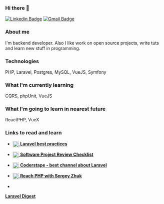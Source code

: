 ### Hi there 👋


[![Linkedin Badge](https://img.shields.io/badge/-LinkedIn-blue?style=flat-square&logo=Linkedin&logoColor=white&link=https://www.linkedin.com/in/andrii-sukhoi-0a3773125/)](https://www.linkedin.com/in/andrii-sukhoi-0a3773125/)
[![Gmail Badge](https://img.shields.io/badge/-Gmail-c14438?style=flat-square&logo=Gmail&logoColor=white&link=mailto:andrii.sukhoi@gmail.com)](mailto:andrii.sukhoi@gmail.com)


### About me 


I'm backend developer. Also I like work on open source projects, write tuts and learn new stuff in programming.

### Technologies 


PHP, Laravel, Postgres, MySQL, VueJS, Symfony


### What I'm currently learning 

CQRS, phpUnit, VueJS

### What I'm going to learn in nearest future

ReactPHP, VueX


### Links to read and learn

- <a href="https://github.com/alexeymezenin/laravel-best-practices"><img align="center" width="20" height="20" src='https://upload-icon.s3.us-east-2.amazonaws.com/uploads/icons/png/15754208491553750212-512.png' /> 
**Laravel best practices**</a>


- <a href="https://www.yegor256.com/2019/04/02/software-project-review-checklist.html"><img align="center" width="20" height="20" src='https://static.thenounproject.com/png/104097-200.png' /> 
**Software Project Review Checklist**</a>

- <a href="https://www.youtube.com/channel/UCQI-Ym2rLZx52vEoqlPQMdg"><img align="center" width="20" height="20" src='https://cdn.iconscout.com/icon/free/png-256/youtube-86-226404.png' /> 
**Coderstape - best channel about Laravel**</a>

- <a href="https://www.youtube.com/watch?v=mJFbYHYxSDg&list=PLKIEFFgNQYpVmUAKUjT_BRYYOdMHwGt0v"><img align="center" width="20" height="20" src='https://camo.githubusercontent.com/37eb536e5de58271ca84b0935ee7ffa8250e1abc/68747470733a2f2f7261776769742e636f6d2f72656163747068702f6272616e64696e672f6d61737465722f72656163747068702d6c6f676f2e706e67' /> 
**Reach PHP with Sergey Zhuk**</a>

- <a href="https://habr.com/ru/post/510614/">
**Laravel Digest**</a>




